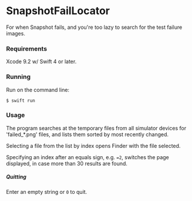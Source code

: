 # SnapshotFailLocator

For when Snapshot fails, and you're too lazy to search for the test failure images.

### Requirements

Xcode 9.2 w/ Swift 4 or later.

### Running

Run on the command line:

```
$ swift run
```

### Usage

The program searches at the temporary files from all simulator devices for 'failed_*.png' files, and lists them sorted by most recently changed.

Selecting a file from the list by index opens Finder with the file selected.

Specifying an index after an equals sign, e.g. `=2`, switches the page displayed, in case more than 30 results are found.

##### Quitting

Enter an empty string or `0` to quit.